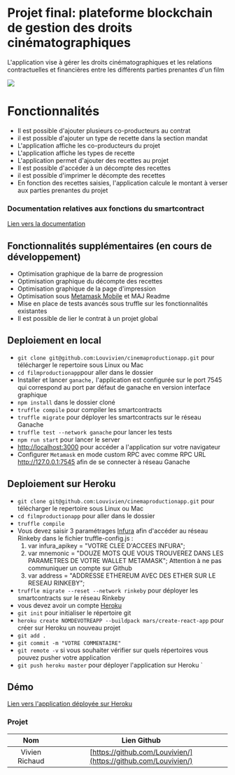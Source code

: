 # Projet final: plateforme blockchain de gestion des droits cinématographiques

L'application vise à gérer les droits cinématographiques et les relations contractuelles et financières entre les différents parties prenantes d'un film

![](https://srushtivfx.com/wp-content/uploads/2018/08/Evoution-of-Film-industry-Srushti-VFX.png)

# Fonctionnalités

- Il est possible d'ajouter plusieurs co-producteurs au contrat
- il est possible d'ajouter un type de recette dans la section mandat
- L'application affiche les co-producteurs du projet
- L'application affiche les types de recette
- L'application permet d'ajouter des recettes au projet
- Il est possible d'accéder à un décompte des recettes
- il est possible d'imprimer le décompte des recettes
- En fonction des recettes saisies, l'application calcule le montant à verser aux parties prenantes du projet

### Documentation relatives aux fonctions du smartcontract

[Lien vers la documentation](https://github.com/Louvivien/cinemaproductionapp/contracts/Prodution.doc.md)

## Fonctionnalités supplémentaires (en cours de développement)

- Optimisation graphique de la barre de progression
- Optimisation graphique du décompte des recettes
- Optimisation graphique de la page d'impression
- Optimisation sous [Metamask Mobile](https://play.google.com/store/apps/details?id=io.metamask&hl=en) et MAJ Readme
- Mise en place de tests avancés sous truffle sur les fonctionnalités existantes
- Il est possible de lier le contrat à un projet global

## Deploiement en local

- `git clone git@github.com:Louvivien/cinemaproductionapp.git` pour télécharger le repertoire sous Linux ou Mac
- `cd filmproductionapp`pour aller dans le dossier
- Installer et lancer `ganache,` l'application est configurée sur le port 7545 qui correspond au port par défaut de ganache en version interface graphique
- `npm install` dans le dossier cloné
- `truffle compile` pour compiler les smartcontracts
- `truffle migrate` pour déployer les smartcontracts sur le réseau Ganache
- `truffle test --network ganache` pour lancer les tests
- `npm run start` pour lancer le server
- [http://localhost:3000](http://localhost:3000) pour accéder a l'application sur votre navigateur
- Configurer `Metamask` en mode custom RPC avec comme RPC URL http://127.0.0.1:7545 afin de se connecter à réseau Ganache

## Deploiement sur Heroku

- `git clone git@github.com:Louvivien/cinemaproductionapp.git` pour télécharger le repertoire sous Linux ou Mac
- `cd filmproductionapp` pour aller dans le dossier
- `truffle compile`
- Vous devez saisir 3 paramétrages [Infura](https://infura.io/dashboard) afin d'accéder au réseau Rinkeby dans le fichier truffle-config.js :
  1. var infura_apikey = "VOTRE CLEE D'ACCEES INFURA";
  2. var mnemonic = "DOUZE MOTS QUE VOUS TROUVEREZ DANS LES PARAMETRES DE VOTRE WALLET METAMASK";
     Attention à ne pas communiquer un compte sur Github
  3. var address = "ADDRESSE ETHEREUM AVEC DES ETHER SUR LE RESEAU RINKEBY";
- `truffle migrate --reset --network rinkeby` pour déployer les smartcontracts sur le réseau Rinkeby
- vous devez avoir un compte [Heroku](https://heroku.com)
- `git init` pour initialiser le répertoire git
- `heroku create NOMDEVOTREAPP --buildpack mars/create-react-app` pour créer sur Heroku un nouveau projet
- `git add .`
- `git commit -m "VOTRE COMMENTAIRE"`
- `git remote -v` si vous souhaiter vérifier sur quels répertoires vous pouvez pusher votre application
- `git push heroku master` pour déployer l'application sur Heroku
  `

## Démo

[Lien vers l'application déployée sur Heroku](https://cinemaproductionapp.herokuapp.com/)

### Projet

|      Nom       |                          Lien Github                           |
| :------------: | :------------------------------------------------------------: |
| Vivien Richaud | [https://github.com/Louvivien/](https://github.com/Louvivien/) |
